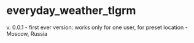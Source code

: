 # everyday_weather_tlgrm

v. 0.0.1 - first ever version: works only for one user, for preset location - Moscow, Russia